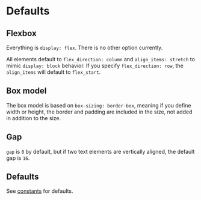 # Defaults

## Flexbox
Everything is `display: flex`. There is no other option currently.

All elements default to `flex_direction: column` and `align_items: stretch` to mimic `display: block` behavior. If you specify `flex_direction: row`, the `align_items` will default to `flex_start`.

## Box model
The box model is based on `box-sizing: border-box`, meaning if you define width or height, the border and padding are included in the size, not added in addition to the size.

## Gap
`gap` is `0` by default, but if two text elements are vertically aligned, the default gap is `16`.


## Defaults
See [constants](../src/constants.py) for defaults.